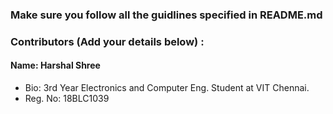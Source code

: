 ### Make sure you follow all the guidlines specified in README.md


### Contributors (Add your details below) :

#### Name: Harshal Shree
 - Bio: 3rd Year Electronics and Computer Eng. Student at VIT Chennai.
 - Reg. No: 18BLC1039

